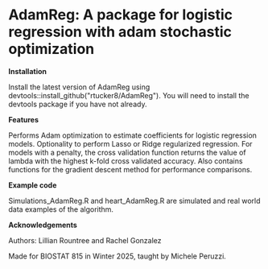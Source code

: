 # AdamReg: A package for logistic regression with adam stochastic optimization # 

**Installation**

Install the latest version of AdamReg using devtools::install_github("rtucker8/AdamReg"). You will need to install the devtools package if you have not already.

**Features**

Performs Adam optimization to estimate coefficients for logistic regression models. Optionality to perform Lasso or Ridge regularized regression. For models with a penalty, the cross validation function returns the value of lambda with the highest k-fold cross validated accuracy. Also contains functions for the gradient descent method for performance comparisons.

**Example code**

Simulations_AdamReg.R and heart_AdamReg.R are simulated and real world data examples of the algorithm.

**Acknowledgements**

Authors: Lillian Rountree and Rachel Gonzalez

Made for BIOSTAT 815 in Winter 2025, taught by Michele Peruzzi.


